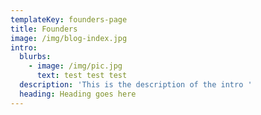 ```yaml
---
templateKey: founders-page
title: Founders
image: /img/blog-index.jpg
intro:
  blurbs:
    - image: /img/pic.jpg
      text: test test test
  description: 'This is the description of the intro '
  heading: Heading goes here
---
```


